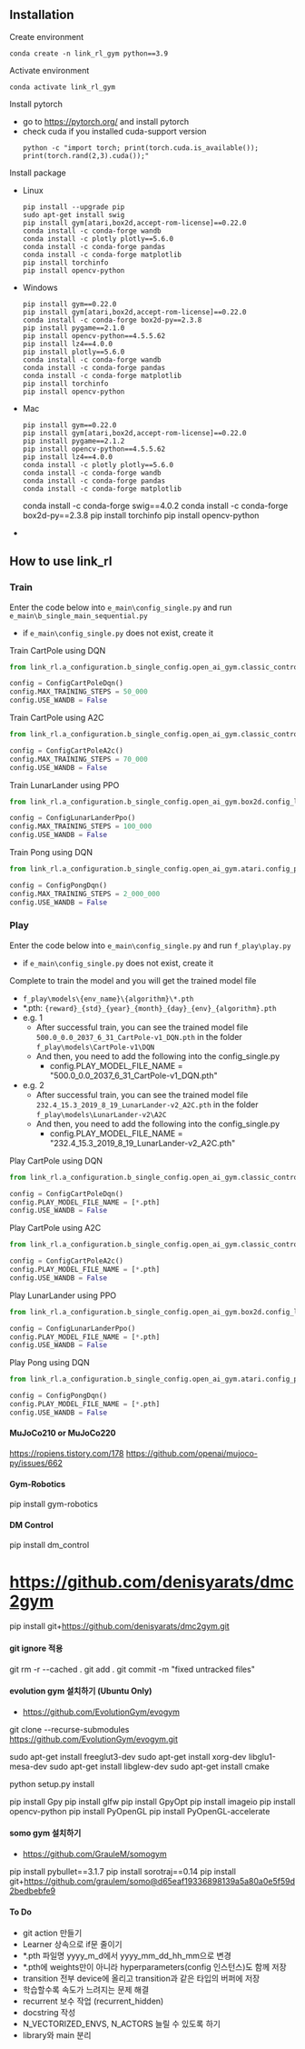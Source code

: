 ## Installation
Create environment
```commandline
conda create -n link_rl_gym python==3.9
```

Activate environment
```commandline
conda activate link_rl_gym
```

Install pytorch
- go to https://pytorch.org/ and install pytorch
- check cuda if you installed cuda-support version
  ```commandline
  python -c "import torch; print(torch.cuda.is_available()); print(torch.rand(2,3).cuda());"
  ```

Install package
- Linux 
  ```commandline
  pip install --upgrade pip
  sudo apt-get install swig
  pip install gym[atari,box2d,accept-rom-license]==0.22.0
  conda install -c conda-forge wandb
  conda install -c plotly plotly==5.6.0
  conda install -c conda-forge pandas
  conda install -c conda-forge matplotlib
  pip install torchinfo
  pip install opencv-python
  ```
- Windows
  ```commandline
  pip install gym==0.22.0
  pip install gym[atari,box2d,accept-rom-license]==0.22.0
  conda install -c conda-forge box2d-py==2.3.8
  pip install pygame==2.1.0
  pip install opencv-python==4.5.5.62
  pip install lz4==4.0.0
  pip install plotly==5.6.0
  conda install -c conda-forge wandb
  conda install -c conda-forge pandas
  conda install -c conda-forge matplotlib
  pip install torchinfo  
  pip install opencv-python
  ```
- Mac
  ```commandline
  pip install gym==0.22.0
  pip install gym[atari,box2d,accept-rom-license]==0.22.0
  pip install pygame==2.1.2
  pip install opencv-python==4.5.5.62
  pip install lz4==4.0.0
  conda install -c plotly plotly==5.6.0
  conda install -c conda-forge wandb
  conda install -c conda-forge pandas
  conda install -c conda-forge matplotlib
  ```

  conda install -c conda-forge swig==4.0.2
  conda install -c conda-forge box2d-py==2.3.8
  pip install torchinfo
  pip install opencv-python
- 
## How to use link_rl
### Train
Enter the code below into ```e_main\config_single.py``` and run ```e_main\b_single_main_sequential.py``` 
- if ```e_main\config_single.py``` does not exist, create it
  
Train CartPole using DQN

```python
from link_rl.a_configuration.b_single_config.open_ai_gym.classic_control.config_cart_pole import ConfigCartPoleDqn

config = ConfigCartPoleDqn()
config.MAX_TRAINING_STEPS = 50_000
config.USE_WANDB = False 
``` 
Train CartPole using A2C

```python
from link_rl.a_configuration.b_single_config.open_ai_gym.classic_control.config_cart_pole import ConfigCartPoleA2c

config = ConfigCartPoleA2c()
config.MAX_TRAINING_STEPS = 70_000
config.USE_WANDB = False
```
Train LunarLander using PPO

```python
from link_rl.a_configuration.b_single_config.open_ai_gym.box2d.config_lunar_lander import ConfigLunarLanderPpo

config = ConfigLunarLanderPpo()
config.MAX_TRAINING_STEPS = 100_000
config.USE_WANDB = False  
```
Train Pong using DQN

```python
from link_rl.a_configuration.b_single_config.open_ai_gym.atari.config_pong import ConfigPongDqn

config = ConfigPongDqn()
config.MAX_TRAINING_STEPS = 2_000_000
config.USE_WANDB = False  
```
 
### Play
Enter the code below into ```e_main\config_single.py``` and run ```f_play\play.py``` 
- if ```e_main\config_single.py``` does not exist, create it

Complete to train the model and you will get the trained model file
- ```f_play\models\{env_name}\{algorithm}\*.pth```
- *.pth: ```{reward}_{std}_{year}_{month}_{day}_{env}_{algorithm}.pth```
- e.g. 1
  - After successful train, you can see the trained model file ```500.0_0.0_2037_6_31_CartPole-v1_DQN.pth``` in the folder ```f_play\models\CartPole-v1\DQN```
  - And then, you need to add the following into the config_single.py
    - config.PLAY_MODEL_FILE_NAME = "500.0_0.0_2037_6_31_CartPole-v1_DQN.pth"
- e.g. 2
  - After successful train, you can see the trained model file ```232.4_15.3_2019_8_19_LunarLander-v2_A2C.pth``` in the folder ```f_play\models\LunarLander-v2\A2C```
  - And then, you need to add the following into the config_single.py
    - config.PLAY_MODEL_FILE_NAME = "232.4_15.3_2019_8_19_LunarLander-v2_A2C.pth"

Play CartPole using DQN

```python
from link_rl.a_configuration.b_single_config.open_ai_gym.classic_control.config_cart_pole import ConfigCartPoleDqn

config = ConfigCartPoleDqn()
config.PLAY_MODEL_FILE_NAME = [*.pth]
config.USE_WANDB = False 
``` 
Play CartPole using A2C

```python
from link_rl.a_configuration.b_single_config.open_ai_gym.classic_control.config_cart_pole import ConfigCartPoleA2c

config = ConfigCartPoleA2c()
config.PLAY_MODEL_FILE_NAME = [*.pth]
config.USE_WANDB = False
```
Play LunarLander using PPO

```python
from link_rl.a_configuration.b_single_config.open_ai_gym.box2d.config_lunar_lander import ConfigLunarLanderPpo

config = ConfigLunarLanderPpo()
config.PLAY_MODEL_FILE_NAME = [*.pth]
config.USE_WANDB = False  
```
Play Pong using DQN

```python
from link_rl.a_configuration.b_single_config.open_ai_gym.atari.config_pong import ConfigPongDqn

config = ConfigPongDqn()
config.PLAY_MODEL_FILE_NAME = [*.pth]
config.USE_WANDB = False  
```

#### MuJoCo210 or MuJoCo220
https://ropiens.tistory.com/178
https://github.com/openai/mujoco-py/issues/662

#### Gym-Robotics
pip install gym-robotics

#### DM Control
pip install dm_control

# https://github.com/denisyarats/dmc2gym
pip install git+https://github.com/denisyarats/dmc2gym.git

#### git ignore 적용
git rm -r --cached .
git add .
git commit -m "fixed untracked files"

#### evolution gym 설치하기 (Ubuntu Only)
- https://github.com/EvolutionGym/evogym

git clone --recurse-submodules https://github.com/EvolutionGym/evogym.git

sudo apt-get install freeglut3-dev
sudo apt-get install xorg-dev libglu1-mesa-dev
sudo apt-get install libglew-dev
sudo apt-get install cmake

python setup.py install

pip install Gpy
pip install glfw
pip install GpyOpt
pip install imageio
pip install opencv-python
pip install PyOpenGL
pip install PyOpenGL-accelerate


#### somo gym 설치하기
- https://github.com/GrauleM/somogym

pip install pybullet==3.1.7
pip install sorotraj==0.14
pip install git+https://github.com/graulem/somo@d65eaf19336898139a5a80a0e5f59d2bedbebfe9


#### To Do
- git action 만들기
- Learner 상속으로 if문 줄이기
- *.pth 파일명 yyyy_m_d에서 yyyy_mm_dd_hh_mm으로 변경
- *.pth에 weights만이 아니라 hyperparameters(config 인스턴스)도 함께 저장
- transition 전부 device에 올리고 transition과 같은 타입의 버퍼에 저장
- 학습할수록 속도가 느려지는 문제 해결
- recurrent 보수 작업 (recurrent_hidden)
- docstring 작성
- N_VECTORIZED_ENVS, N_ACTORS 늘릴 수 있도록 하기
- library와 main 분리
